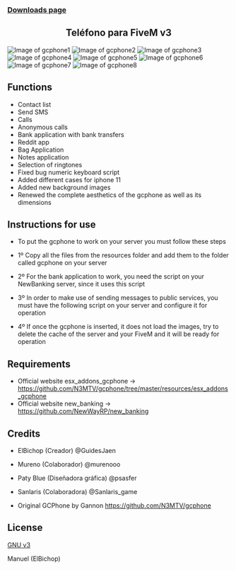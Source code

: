 ### [Downloads page](https://github.com/manueljlz/gcphone)

<h2 align="center">Teléfono para FiveM v3</h2>

![Image of gcphone1](https://imgur.com/a2ltY4l.png)
![Image of gcphone2](https://imgur.com/HsRSwRk.png)
![Image of gcphone3](https://imgur.com/hPcimYT.png)
![Image of gcphone4](https://imgur.com/UogUOTD.png)
![Image of gcphone5](https://imgur.com/tALSWBL.png)
![Image of gcphone6](https://imgur.com/Z89F1Rj.png)
![Image of gcphone7](https://imgur.com/KcL76Eo.png)
![Image of gcphone8](https://imgur.com/VPlVnzS.png)

## Functions 

  - Contact list
  - Send SMS
  - Calls
  - Anonymous calls
  - Bank application with bank transfers
  - Reddit app
  - Bag Application
  - Notes application
  - Selection of ringtones
  - Fixed bug numeric keyboard script
  - Added different cases for iphone 11
  - Added new background images
  - Renewed the complete aesthetics of the gcphone as well as its dimensions

## Instructions for use

  - To put the gcphone to work on your server you must follow these steps

  - 1º Copy all the files from the resources folder and add them to the folder called gcphone on your server

  - 2º For the bank application to work, you need the script on your NewBanking server, since it uses this script

  - 3º In order to make use of sending messages to public services, you must have the following script on your server and configure it for operation

  - 4º If once the gcphone is inserted, it does not load the images, try to delete the cache of the server and your FiveM and it will be ready for operation

## Requirements

  - Official website esx_addons_gcphone -> https://github.com/N3MTV/gcphone/tree/master/resources/esx_addons_gcphone
  - Official website new_banking -> https://github.com/NewWayRP/new_banking

## Credits

  - ElBichop (Creador) @GuidesJaen
  - Mureno (Colaborador) @murenooo
  - Paty Blue (Diseñadora gráfica) @psasfer
  - Sanlaris (Colaboradora) @Sanlaris_game

  - Original GCPhone by Gannon https://github.com/N3MTV/gcphone




## License

[GNU v3](https://opensource.org/licenses/gpl-3.0.html)

Manuel (ElBichop) 
